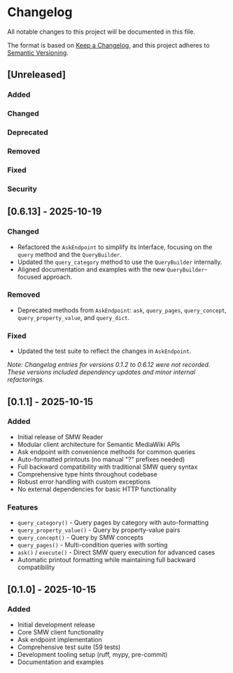 # Changelog

All notable changes to this project will be documented in this file.

The format is based on [Keep a Changelog](https://keepachangelog.com/en/1.0.0/),
and this project adheres to [Semantic Versioning](https://semver.org/spec/v2.0.0.html).

## [Unreleased]

### Added
### Changed
### Deprecated
### Removed
### Fixed
### Security

## [0.6.13] - 2025-10-19

### Changed
- Refactored the `AskEndpoint` to simplify its interface, focusing on the `query` method and the `QueryBuilder`.
- Updated the `query_category` method to use the `QueryBuilder` internally.
- Aligned documentation and examples with the new `QueryBuilder`-focused approach.

### Removed
- Deprecated methods from `AskEndpoint`: `ask`, `query_pages`, `query_concept`, `query_property_value`, and `query_dict`.

### Fixed
- Updated the test suite to reflect the changes in `AskEndpoint`.

_Note: Changelog entries for versions 0.1.2 to 0.6.12 were not recorded. These versions included dependency updates and minor internal refactorings._

## [0.1.1] - 2025-10-15

### Added
- Initial release of SMW Reader
- Modular client architecture for Semantic MediaWiki APIs
- Ask endpoint with convenience methods for common queries
- Auto-formatted printouts (no manual "?" prefixes needed)
- Full backward compatibility with traditional SMW query syntax
- Comprehensive type hints throughout codebase
- Robust error handling with custom exceptions
- No external dependencies for basic HTTP functionality

### Features
- `query_category()` - Query pages by category with auto-formatting
- `query_property_value()` - Query by property-value pairs
- `query_concept()` - Query by SMW concepts
- `query_pages()` - Multi-condition queries with sorting
- `ask()` / `execute()` - Direct SMW query execution for advanced cases
- Automatic printout formatting while maintaining full backward compatibility

## [0.1.0] - 2025-10-15

### Added
- Initial development release
- Core SMW client functionality
- Ask endpoint implementation
- Comprehensive test suite (59 tests)
- Development tooling setup (ruff, mypy, pre-commit)
- Documentation and examples
